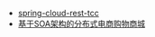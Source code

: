 - [spring-cloud-rest-tcc](https://github.com/prontera/spring-cloud-rest-tcc)
- [基于SOA架构的分布式电商购物商城](https://github.com/Exrick/xmall)
